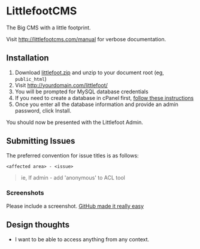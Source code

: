 # LittlefootCMS

The Big CMS with a little footprint.

Visit http://littlefootcms.com/manual for verbose documentation.

## Installation

1. Download <a href="http://littlefootcms.com/files/download/littlefoot.zip">littlefoot.zip</a> and unzip to your document root (eg, `public_html`)
1. Visit http://yourdomain.com/littlefoot/
1. You will be prompted for MySQL database credentials
 1. If you need to create a database in cPanel first, <a href="https://www.google.com/?gws_rd=ssl#q=create+mysql+database+in+cpanel">follow these instructions</a><br />
1. Once you enter all the database information and provide an admin password, click Install.

You should now be presented with the Littlefoot Admin.

## Submitting Issues

The preferred convention for issue titles is as follows:

`<affected area> - <issue>`

> ie, lf admin - add 'anonymous' to ACL tool

### Screenshots

Please include a screenshot. [GitHub made it really easy](https://help.github.com/articles/issue-attachments/)

## Design thoughts

* I want to be able to access anything from any context.